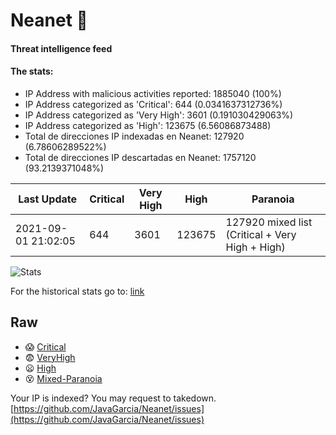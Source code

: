 # Neanet :hocho:
#### Threat intelligence feed
#### The stats:

- IP Address with malicious activities reported: 1885040 (100%)
- IP Address categorized as 'Critical':  644 (0.0341637312736%)
- IP Address categorized as 'Very High':  3601 (0.191030429063%)
- IP Address categorized as 'High':  123675 (6.56086873488)
- Total de direcciones IP indexadas en Neanet:  127920 (6.78606289522%)
- Total de direcciones IP descartadas en Neanet:  1757120 (93.2139371048%)

| Last Update | Critical | Very High | High | Paranoia |
| --- | --- | --- | --- | --- |
| 2021-09-01 21:02:05 | 644 | 3601 | 123675 | 127920 mixed list (Critical + Very High + High)|

![Stats](https://docs.google.com/spreadsheets/d/e/2PACX-1vSnaNMIXVabIpDJjufMlzH7poXnshF3mgd8Is1g9ytUEzVsP5my4Trn8f-xkoLLQ38xpL3HtmUexLo6/pubchart?oid=501124687&format=image)

For the historical stats go to: [link](/stats.csv)
## Raw
- :scream: [Critical](https://raw.githubusercontent.com/JavaGarcia/Neanet/master/blacklists/neanet_critical.txt)
- :fearful: [VeryHigh](https://raw.githubusercontent.com/JavaGarcia/Neanet/master/blacklists/neanet_veryHigh.txtt)
- :frowning: [High](https://raw.githubusercontent.com/JavaGarcia/Neanet/master/blacklists/neanet_high.txt)
- :dizzy_face: [Mixed-Paranoia](https://raw.githubusercontent.com/JavaGarcia/Neanet/master/blacklists/neanet_all.txt)


Your IP is indexed? You may request to takedown. [https://github.com/JavaGarcia/Neanet/issues](https://github.com/JavaGarcia/Neanet/issues)























































































































































































































































































































































































































































































































































































































































































































































































































































































































































































































































































































































































































































































































































































































































































































































































































































































































































































































































































































































































































































































































































































































































































































































































































































































































































































































































































































































































































































































































































































































































































































































































































































































































































































































































































































































































































































































































































































































































































































































































































































































































































































































































































































































































































































































































































































































































































































































































































































































































































































































































































































































































































































































































































































































































































































































































































































































































































































































































































































































































































































































































































































































































































































































































































































































































































































































































































































































































































































































































































































































































































































































































































































































































































































































































































































































































































































































































































































































































































































































































































































































































































































































































































































































































































































































































































































































































